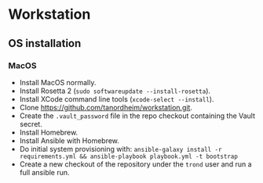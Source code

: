 # Workstation

## OS installation

### MacOS

- Install MacOS normally.
- Install Rosetta 2 (`sudo softwareupdate --install-rosetta`).
- Install XCode command line tools (`xcode-select --install`).
- Clone https://github.com/tanordheim/workstation.git.
- Create the `.vault_password` file in the repo checkout containing the Vault secret.
- Install Homebrew.
- Install Ansible with Homebrew.
- Do initial system provisioning with: `ansible-galaxy install -r requirements.yml && ansible-playbook playbook.yml -t bootstrap`
- Create a new checkout of the repository under the `trond` user and run a full ansible run.
